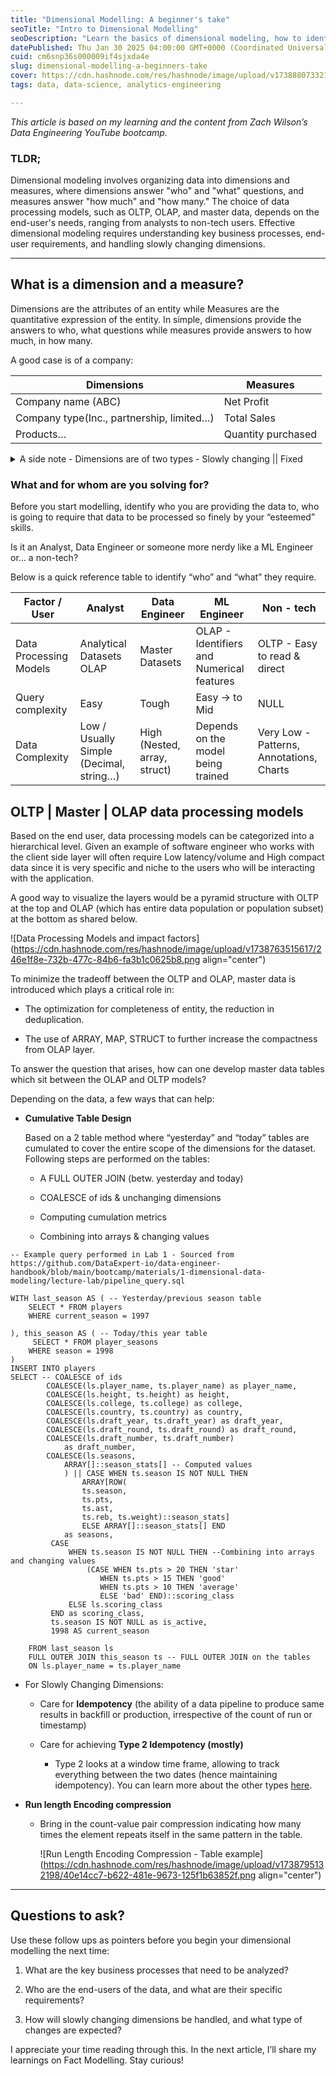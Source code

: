```yaml
---
title: "Dimensional Modelling: A beginner's take"
seoTitle: "Intro to Dimensional Modelling"
seoDescription: "Learn the basics of dimensional modeling, how to identify dimensions and measures, and optimize data processing for various users"
datePublished: Thu Jan 30 2025 04:00:00 GMT+0000 (Coordinated Universal Time)
cuid: cm6snp36s000009if4sjxda4e
slug: dimensional-modelling-a-beginners-take
cover: https://cdn.hashnode.com/res/hashnode/image/upload/v1738880733216/6b102cf2-7995-4fab-97ea-1f57b02469bf.png
tags: data, data-science, analytics-engineering

---
```


*This article is based on my learning and the content from Zach Wilson’s Data Engineering YouTube bootcamp.*

### TLDR;

Dimensional modeling involves organizing data into dimensions and measures, where dimensions answer "who" and "what" questions, and measures answer "how much" and "how many." The choice of data processing models, such as OLTP, OLAP, and master data, depends on the end-user's needs, ranging from analysts to non-tech users. Effective dimensional modeling requires understanding key business processes, end-user requirements, and handling slowly changing dimensions.

---

## What is a dimension and a measure?

Dimensions are the attributes of an entity while Measures are the quantitative expression of the entity. In simple, dimensions provide the answers to who, what questions while measures provide answers to how much, in how many.

A good case is of a company:

| **Dimensions** | **Measures** |
| --- | --- |
| Company name (ABC) | Net Profit |
| Company type(Inc., partnership, limited…) | Total Sales |
| Products… | Quantity purchased |

<details data-node-type="hn-details-summary"><summary>A side note - Dimensions are of two types - Slowly changing || Fixed</summary><div data-type="detailsContent"><strong><em>Slowly changing Dimension(SCD) like age which ++changes (when one celebrates their revolution around sun) are tied with time. Fixed - which are default like the color of your eye.</em></strong></div></details>

### What and for whom are you solving for?

Before you start modelling, identify who you are providing the data to, who is going to require that data to be processed so finely by your “esteemed” skills.

Is it an Analyst, Data Engineer or someone more nerdy like a ML Engineer or… a non-tech?

Below is a quick reference table to identify “who” and “what” they require.

| Factor / User | Analyst | Data Engineer | ML Engineer | Non - tech |
| --- | --- | --- | --- | --- |
| Data Processing Models | Analytical Datasets OLAP | Master Datasets | OLAP - Identifiers and Numerical features | OLTP - Easy to read & direct |
| Query complexity | Easy | Tough | Easy → to Mid | NULL |
| Data Complexity | Low / Usually Simple (Decimal, string…) | High (Nested, array, struct) | Depends on the model being trained | Very Low - Patterns, Annotations, Charts |

## OLTP | Master | OLAP data processing models

Based on the end user, data processing models can be categorized into a hierarchical level. Given an example of software engineer who works with the client side layer will often require Low latency/volume and High compact data since it is very specific and niche to the users who will be interacting with the application.

A good way to visualize the layers would be a pyramid structure with OLTP at the top and OLAP (which has entire data population or population subset) at the bottom as shared below.

![Data Processing Models and impact factors](https://cdn.hashnode.com/res/hashnode/image/upload/v1738763515617/246e1f8e-732b-477c-84b6-fa3b1c0625b8.png align="center")

To minimize the tradeoff between the OLTP and OLAP, master data is introduced which plays a critical role in:

* The optimization for completeness of entity, the reduction in deduplication.
    
* The use of ARRAY, MAP, STRUCT to further increase the compactness from OLAP layer.
    

To answer the question that arises, how can one develop master data tables which sit between the OLAP and OLTP models?

Depending on the data, a few ways that can help:

* **Cumulative Table Design**
    
    Based on a 2 table method where “yesterday” and “today” tables are cumulated to cover the entire scope of the dimensions for the dataset. Following steps are performed on the tables:
    
    * A FULL OUTER JOIN (betw. yesterday and today)
        
    * COALESCE of ids & unchanging dimensions
        
    * Computing cumulation metrics
        
    * Combining into arrays & changing values
        

```pgsql
-- Example query performed in Lab 1 - Sourced from https://github.com/DataExpert-io/data-engineer-handbook/blob/main/bootcamp/materials/1-dimensional-data-modeling/lecture-lab/pipeline_query.sql

WITH last_season AS ( -- Yesterday/previous season table
    SELECT * FROM players
    WHERE current_season = 1997

), this_season AS ( -- Today/this year table
     SELECT * FROM player_seasons
    WHERE season = 1998
)
INSERT INTO players
SELECT -- COALESCE of ids
        COALESCE(ls.player_name, ts.player_name) as player_name,
        COALESCE(ls.height, ts.height) as height,
        COALESCE(ls.college, ts.college) as college,
        COALESCE(ls.country, ts.country) as country,
        COALESCE(ls.draft_year, ts.draft_year) as draft_year,
        COALESCE(ls.draft_round, ts.draft_round) as draft_round,
        COALESCE(ls.draft_number, ts.draft_number)
            as draft_number,
        COALESCE(ls.seasons,
            ARRAY[]::season_stats[] -- Computed values
            ) || CASE WHEN ts.season IS NOT NULL THEN
                ARRAY[ROW(
                ts.season,
                ts.pts,
                ts.ast,
                ts.reb, ts.weight)::season_stats]
                ELSE ARRAY[]::season_stats[] END
            as seasons,
         CASE
             WHEN ts.season IS NOT NULL THEN --Combining into arrays and changing values
                 (CASE WHEN ts.pts > 20 THEN 'star'
                    WHEN ts.pts > 15 THEN 'good'
                    WHEN ts.pts > 10 THEN 'average'
                    ELSE 'bad' END)::scoring_class
             ELSE ls.scoring_class
         END as scoring_class,
         ts.season IS NOT NULL as is_active,
         1998 AS current_season

    FROM last_season ls
    FULL OUTER JOIN this_season ts -- FULL OUTER JOIN on the tables
    ON ls.player_name = ts.player_name
```

* For Slowly Changing Dimensions:
    
    * Care for **Idempotency** (the ability of a data pipeline to produce same results in backfill or production, irrespective of the count of run or timestamp)
        
    * Care for achieving **Type 2 Idempotency (mostly)**
        
        * Type 2 looks at a window time frame, allowing to track everything between the two dates (hence maintaining idempotency). You can learn more about the other types [here](https://github.com/DataExpert-io/data-engineer-handbook/blob/main/bootcamp/materials/1-dimensional-data-modeling/visual%20notes/02__Idempotency_SCD.png).
            
* **Run length Encoding compression**
    
    * Bring in the count-value pair compression indicating how many times the element repeats itself in the same pattern in the table.
        
        ![Run Length Encoding Compression - Table example](https://cdn.hashnode.com/res/hashnode/image/upload/v1738795132198/40e14cc7-b622-481e-9673-125f1b63852f.png align="center")
        

---

## Questions to ask?

Use these follow ups as pointers before you begin your dimensional modelling the next time:

1. What are the key business processes that need to be analyzed?
    
2. Who are the end-users of the data, and what are their specific requirements?
    
3. How will slowly changing dimensions be handled, and what type of changes are expected?
    

I appreciate your time reading through this. In the next article, I’ll share my learnings on Fact Modelling. Stay curious!